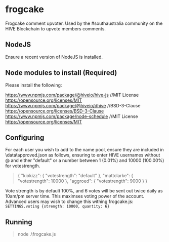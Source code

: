 # frogcake
Frogcake comment upvoter. Used by the #southaustralia community on the HIVE Blockchain to upvote members comments.

## NodeJS
Ensure a recent version of NodeJS is installed.

## Node modules to install (Required)
Please install the following:

https://www.npmjs.com/package/@hiveio/hive-js //MIT License https://opensource.org/licenses/MIT
https://www.npmjs.com/package/@hiveio/dhive //BSD-3-Clause https://opensource.org/licenses/BSD-3-Clause
https://www.npmjs.com/package/node-schedule //MIT License https://opensource.org/licenses/MIT

## Configuring

For each user you wish to add to the name pool, ensure they are included in \data\approved.json as follows, ensuring to enter HIVE usernames without @ and either "default" or a number between 1 (0.01%) and 10000 (100.00%) for votestrength.

> {
    "kiokizz": {
        "votestrength": "default"
    },
    "mattclarke": {
        "votestrength": 10000
    },
    "aggroed": {
        "votestrength": 9000
    }
}

Vote strength is by default 100%, and 6 votes will be sent out twice daily as 10am/pm server time. This maximses voting power of the account. Advanced users may wish to change this withing frogcake.js: `SETTINGS.voting {strength: 10000, quantity: 6}`

## Running

> node .\frogcake.js
